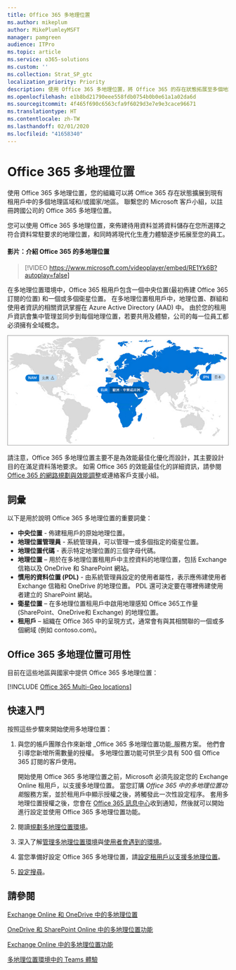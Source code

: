 ```yaml
---
title: Office 365 多地理位置
ms.author: mikeplum
author: MikePlumleyMSFT
manager: pamgreen
audience: ITPro
ms.topic: article
ms.service: o365-solutions
ms.custom: ''
ms.collection: Strat_SP_gtc
localization_priority: Priority
description: 使用 Office 365 多地理位置，將 Office 365 的存在狀態拓展至多個地理區域。
ms.openlocfilehash: e1b8bd21790eee558fdb0754b0b0e61a1a02da6d
ms.sourcegitcommit: 4f465f690c6563cfa9f6029d3e7e9e3cace96671
ms.translationtype: HT
ms.contentlocale: zh-TW
ms.lasthandoff: 02/01/2020
ms.locfileid: "41658340"
---
```

# <a name="office-365-multi-geo"></a>Office 365 多地理位置

使用 Office 365 多地理位置，您的組織可以將 Office 365 存在狀態擴展到現有租用戶中的多個地理區域和/或國家/地區。 聯繫您的 Microsoft 客戶小組，以註冊跨國公司的 Office 365 多地理位置。
  
您可以使用 Office 365 多地理位置，來佈建待用資料並將資料儲存在您所選擇之符合資料常駐要求的地理位置，和同時將現代化生產力體驗逐步拓展至您的員工。

#### <a name="video-introducing-office-365-multi-geo"></a>影片：介紹 Office 365 的多地理位置

> [!VIDEO https://www.microsoft.com/videoplayer/embed/RE1Yk6B?autoplay=false]

在多地理位置環境中，Office 365 租用戶包含一個中央位置(最初佈建 Office 365 訂閱的位置) 和一個或多個衛星位置。 在多地理位置租用戶中，地理位置、群組和使用者資訊的相關資訊掌握在 Azure Active Directory (AAD) 中。 由於您的租用戶資訊會集中管理並同步到每個地理位置，若要共用及體驗，公司的每一位員工都必須擁有全域概念。

![SharePoint 系統管理中心內多地理位置地圖的螢幕擷取畫面](media/multi-geo-world-map.png)

請注意，Office 365 多地理位置主要不是為效能最佳化優化而設計，其主要設計目的在滿足資料落地要求。 如需 Office 365 的效能最佳化的詳細資訊，請參閱 [ Office 365 的網路規劃與效能調整](https://support.office.com/article/e5f1228c-da3c-4654-bf16-d163daee8848)或連絡客戶支援小組。

## <a name="terminology"></a>詞彙

以下是用於說明 Office 365 多地理位置的重要詞彙：

- **中央位置** - 佈建租用戶的原始地理位置。
- **地理位置管理員** - 系統管理員，可以管理一或多個指定的衛星位置。
- **地理位置代碼** - 表示特定地理位置的三個字母代碼。
- **地理位置** – 用於在多地理位置租用戶中主控資料的地理位置，包括 Exchange 信箱以及 OneDrive 和 SharePoint 網站。
- **慣用的資料位置 (PDL)** - 由系統管理員設定的使用者屬性，表示應佈建使用者 Exchange 信箱和 OneDrive 的地理位置。 PDL 還可決定要在哪裡佈建使用者建立的 SharePoint 網站。
- **衛星位置** – 在多地理位置租用戶中啟用地理感知 Office 365工作量 (SharePoint、OneDrive和 Exchange) 的地理位置。
- **租用戶** – 組織在 Office 365 中的呈現方式，通常會有與其相關聯的一個或多個網域 (例如 contoso.com)。

## <a name="office-365-multi-geo-availability"></a>Office 365 多地理位置可用性

目前在這些地區與國家中提供 Office 365 多地理位置：

[!INCLUDE [Office 365 Multi-Geo locations](includes/office-365-multi-geo-locations.md)]

## <a name="getting-started"></a>快速入門

按照這些步驟來開始使用多地理位置：

1. 與您的帳戶團隊合作來新增 _Office 365 多地理位置功能_服務方案。 他們會引導您新增所需數量的授權。 多地理位置功能可供至少具有 500 個 Office 365 訂閱的客戶使用。

   開始使用 Office 365 多地理位置之前，Microsoft 必須先設定您的 Exchange Online 租用戶，以支援多地理位置。 當您訂購 *Office 365 中的多地理位置功能*服務方案，並於租用戶中顯示授權之後，將觸發此一次性設定程序。 套用多地理位置授權之後，您會在 [Office 365 訊息中心](https://support.office.com/article/38FB3333-BFCC-4340-A37B-DEDA509C2093)收到通知，然後就可以開始進行設定並使用 Office 365 多地理位置功能。

2. 閱讀[規劃多地理位置環境](plan-for-multi-geo.md)。

3. 深入了解[管理多地理位置環境](administering-a-multi-geo-environment.md)與[使用者會遇到的環境](multi-geo-user-experience.md)。

4. 當您準備好設定 Office 365 多地理位置，請[設定租用戶以支援多地理位置](multi-geo-tenant-configuration.md)。

5. [設定搜尋](configure-search-for-multi-geo.md)。

## <a name="see-also"></a>請參閱

[Exchange Online 和 OneDrive 中的多地理位置](https://Aka.ms/GoMultiGeo)

[OneDrive 和 SharePoint Online 中的多地理位置功能](https://docs.microsoft.com/office365/enterprise/multi-geo-capabilities-in-onedrive-and-sharepoint-online-in-office-365)

[Exchange Online 中的多地理位置功能](https://docs.microsoft.com/office365/enterprise/multi-geo-capabilities-in-exchange-online)

[多地理位置環境中的 Teams 體驗](https://docs.microsoft.com/microsoftteams/teams-experience-o365odb-spo-multi-geo)
